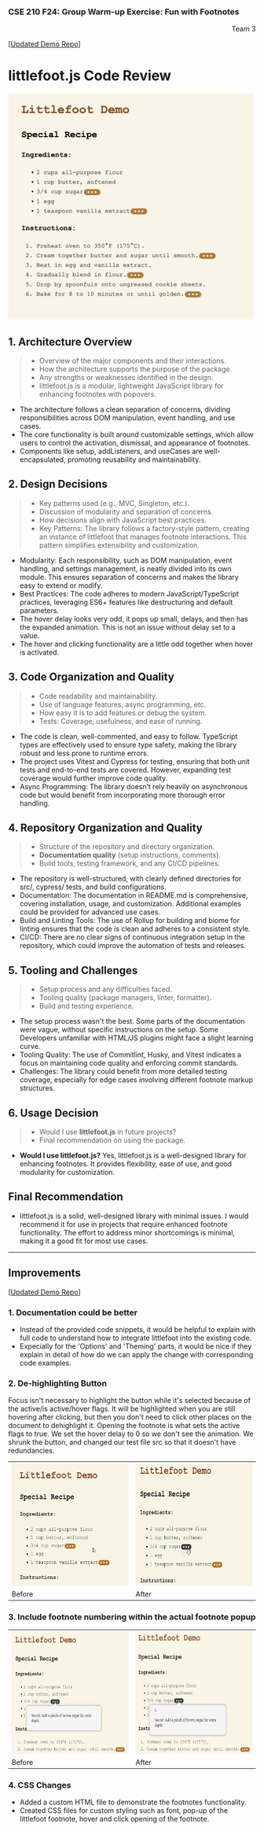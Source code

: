 ### CSE 210 F24: Group Warm-up Exercise: Fun with Footnotes
<div style="text-align: right"> Team 3 </div>
 
 [[Updated Demo Repo](https://github.com/sneha-pujari/cse210_littlefoot_demo)]

# littlefoot.js Code Review
<img src="img/littlefoot-demo.png" width="500"/>

## 1. Architecture Overview
> - Overview of the major components and their interactions.
> - How the architecture supports the purpose of the package.
> - Any strengths or weaknesses identified in the design.
> - littlefoot.js is a modular, lightweight JavaScript library for enhancing footnotes with popovers.

- The architecture follows a clean separation of concerns, dividing responsibilities across DOM manipulation, event handling, and use cases.
- The core functionality is built around customizable settings, which allow users to control the activation, dismissal, and appearance of footnotes.
- Components like setup, addListeners, and useCases are well-encapsulated, promoting reusability and maintainability.

## 2. Design Decisions
> - Key patterns used (e.g., MVC, Singleton, etc.).
> - Discussion of modularity and separation of concerns.
> - How decisions align with JavaScript best practices.
> - Key Patterns: The library follows a factory-style pattern, creating an instance of littlefoot that manages footnote interactions. This pattern simplifies extensibility and customization.

- Modularity: Each responsibility, such as DOM manipulation, event handling, and settings management, is neatly divided into its own module. This ensures separation of concerns and makes the library easy to extend or modify.
- Best Practices: The code adheres to modern JavaScript/TypeScript practices, leveraging ES6+ features like destructuring and default parameters.
- The hover delay looks very odd, it pops up small, delays, and then has the expanded animation. This is not an issue without delay set to a value.
- The hover and clicking functionality are a little odd together when hover is activated. 

## 3. Code Organization and Quality
> - Code readability and maintainability.
> - Use of language features, async programming, etc.
> - How easy it is to add features or debug the system.
> - Tests: Coverage, usefulness, and ease of running.

- The code is clean, well-commented, and easy to follow. TypeScript types are effectively used to ensure type safety, making the library robust and less prone to runtime errors.
- The project uses Vitest and Cypress for testing, ensuring that both unit tests and end-to-end tests are covered. However, expanding test coverage would further improve code quality.
- Async Programming: The library doesn’t rely heavily on asynchronous code but would benefit from incorporating more thorough error handling.


## 4. Repository Organization and Quality
> - Structure of the repository and directory organization.
> - **Documentation quality** (setup instructions, comments).
> - Build tools, testing framework, and any CI/CD pipelines.
- The repository is well-structured, with clearly defined directories for src/, cypress/ tests, and build configurations.
-  Documentation: The documentation in README.md is comprehensive, covering installation, usage, and customization. Additional examples could be provided for advanced use cases.
- Build and Linting Tools: The use of Rollup for building and biome for linting ensures that the code is clean and adheres to a consistent style.
- CI/CD: There are no clear signs of continuous integration setup in the repository, which could improve the automation of tests and releases.

## 5. Tooling and Challenges
> - Setup process and any difficulties faced.
> - Tooling quality (package managers, linter, formatter).
> - Build and testing experience.

- The setup process wasn't the best. Some parts of the documentation were vague, without specific instructions on the setup. Some Developers unfamiliar with HTML/JS plugins might face a slight learning curve. 
- Tooling Quality: The use of Commitlint, Husky, and Vitest indicates a focus on maintaining code quality and enforcing commit standards.
- Challenges: The library could benefit from more detailed testing coverage, especially for edge cases involving different footnote markup structures.

## 6. Usage Decision
> - Would I use **littlefoot.js** in future projects?
> - Final recommendation on using the package.

- **Would I use littlefoot.js?** Yes, littlefoot.js is a well-designed library for enhancing footnotes. It provides flexibility, ease of use, and good modularity for customization.


## Final Recommendation
- littlefoot.js is a solid, well-designed library with minimal issues. I would recommend it for use in projects that require enhanced footnote functionality. The effort to address minor shortcomings is minimal, making it a good fit for most use cases.

---

## Improvements
[[Updated Demo Repo](https://github.com/sneha-pujari/cse210_littlefoot_demo)]

### 1. Documentation could be better
- Instead of the provided code snippets, it would be helpful to explain with full code to understand how to integrate littlefoot into the existing code.
- Expecially for the 'Options' and 'Theming' parts, it would be nice if they explain in detail of how do we can apply the change with corresponding code examples.

### 2. De-highlighting Button
 Focus isn't necessary to highlight the button while it's selected because of the active/is active/hover flags. It will be highlighted when you are still hovering after clicking, but then you don't need to click other places on the document to dehighlight it. Opening the footnote is what sets the active flags to true. We set the hover delay to 0 so we don't see the animation. We shrunk the button, and changed our test file src so that it doesn't have redundancies.


<table>
  <tr>
    <td> <img src="img/littlefoot-button-old.gif" width="250" height="250"/> </td>
    <td> <img src="img/littlefoot-button-new.gif" width="250" height="250"/> </td>
   </tr> 
   <tr>
      <td>Before</td>
      <td>After</td>
  </tr>
</table>


 ### 3. Include footnote numbering within the actual footnote popup
<table>
  <tr>
    <td> <img src="img/littlefoot-number-before.png" width="250" height="250"/> </td>
    <td> <img src="img/littlefoot-number-after.png" width="250" height="250"/> </td>
   </tr> 
   <tr>
      <td>Before</td>
      <td>After</td>
  </tr>
</table>

 ### 4. CSS Changes

- Added a custom HTML file to demonstrate the footnotes functionality.
- Created CSS files for custom styling such as font, pop-up of the littlefoot footnote, hover and click opening of the footnote.